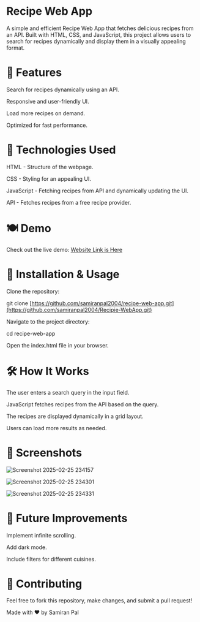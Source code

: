 <h1>Recipe Web App</h1>

A simple and efficient Recipe Web App that fetches delicious recipes from an API. Built with HTML, CSS, and JavaScript, this project allows users to search for recipes dynamically and display them in a visually appealing format.

<h1>🚀 Features</h1>

Search for recipes dynamically using an API.

Responsive and user-friendly UI.

Load more recipes on demand.

Optimized for fast performance.

<h1>🔧 Technologies Used</h1>

HTML - Structure of the webpage.

CSS - Styling for an appealing UI.

JavaScript - Fetching recipes from API and dynamically updating the UI.

API - Fetches recipes from a free recipe provider.

<h1>🍽️ Demo</h1>

Check out the live demo: [Website Link is Here](https://samiranpal2004.github.io/Recipie-WebApp/)

<h1>📂 Installation & Usage</h1>

Clone the repository:

git clone [https://github.com/samiranpal2004/recipe-web-app.git](https://github.com/samiranpal2004/Recipie-WebApp.git)

Navigate to the project directory:

cd recipe-web-app

Open the index.html file in your browser.

<h1>🛠️ How It Works</h1>

The user enters a search query in the input field.

JavaScript fetches recipes from the API based on the query.

The recipes are displayed dynamically in a grid layout.

Users can load more results as needed.

<h1>📸 Screenshots</h1>

![Screenshot 2025-02-25 234157](https://github.com/user-attachments/assets/97da75bc-6b6a-490f-a9fc-8f392a899d3d)

![Screenshot 2025-02-25 234301](https://github.com/user-attachments/assets/8ff898ee-fba2-490f-bed6-927362cc03e4)

![Screenshot 2025-02-25 234331](https://github.com/user-attachments/assets/723db1af-04aa-4dd6-859b-31458ebf8ca6)

<h1>📌 Future Improvements</h1>

Implement infinite scrolling.

Add dark mode.

Include filters for different cuisines.

<h1>🤝 Contributing</h1>

Feel free to fork this repository, make changes, and submit a pull request!

Made with ❤️ by Samiran Pal
